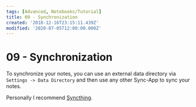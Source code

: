 ```yaml
---
tags: [Advanced, Notebooks/Tutorial]
title: 09 - Synchronization
created: '2018-12-16T23:15:11.439Z'
modified: '2020-07-05T12:00:00.000Z'
---
```


# 09 - Synchronization

To synchronize your notes, you can use an external data directory via `Settings -> Data Directory` and then use any other Sync-App to sync your notes.

Personally I recommend [Syncthing](https://syncthing.net/).
